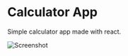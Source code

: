 # Calculator App

Simple calculator app made with react.

![Screenshot](https://i.ibb.co/FmjqdGp/Calculator.png)
